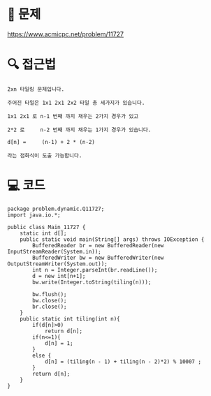 # 📖 문제
https://www.acmicpc.net/problem/11727

# 🔍 접근법

    2xn 타일링 문제입니다.
   
    주어진 타일은 1x1 2x1 2x2 타일 총 세가지가 있습니다.

    1x1 2x1 로 n-1 번째 까지 채우는 2가지 경우가 있고

    2*2 로     n-2 번째 까지 채우는 1가지 경우가 있습니다.
    
    d[n] =     (n-1) + 2 * (n-2)
    
    라는 점화식이 도출 가능합니다.


# 💻 코드

```
package problem.dynamic.Q11727;
import java.io.*;

public class Main_11727 {
    static int d[];
    public static void main(String[] args) throws IOException {
        BufferedReader br = new BufferedReader(new InputStreamReader(System.in));
        BufferedWriter bw = new BufferedWriter(new OutputStreamWriter(System.out));
        int n = Integer.parseInt(br.readLine());
        d = new int[n+1];
        bw.write(Integer.toString(tiling(n)));

        bw.flush();
        bw.close();
        br.close();
    }
    public static int tiling(int n){
        if(d[n]>0)
            return d[n];
        if(n<=1){
            d[n] = 1;
        }
        else {
            d[n] = (tiling(n - 1) + tiling(n - 2)*2) % 10007 ;
        }
        return d[n];
    }
}


```